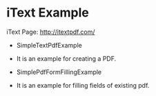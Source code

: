 # iText Example

iText Page: http://itextpdf.com/

* SimpleTextPdfExample
 * It is an example for creating a PDF.

* SimplePdfFormFillingExample
 * It is an example for filling fields of existing pdf. 

